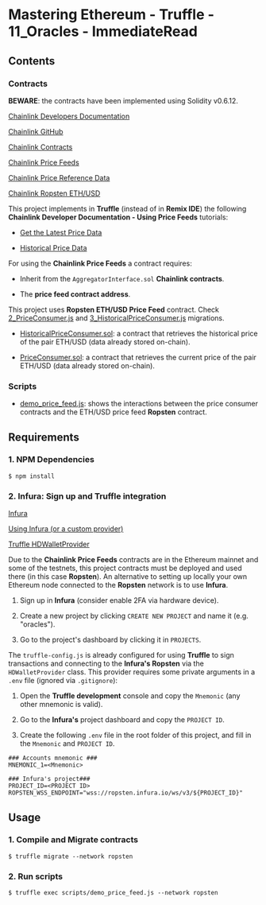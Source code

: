 # Mastering Ethereum - Truffle - 11_Oracles - ImmediateRead

## Contents

### Contracts

**BEWARE**: the contracts have been implemented using Solidity v0.6.12.

[Chainlink Developers Documentation](https://docs.chain.link/docs)

[Chainlink GitHub](https://github.com/smartcontractkit/chainlink)

[Chainlink Contracts](https://www.npmjs.com/package/@chainlink/contracts)

[Chainlink Price Feeds](https://docs.chain.link/docs/reference-contracts)

[Chainlink Price Reference Data](https://feeds.chain.link/)

[Chainlink Ropsten ETH/USD](https://ropsten.etherscan.io/address/0x8468b2bDCE073A157E560AA4D9CcF6dB1DB98507)

This project implements in **Truffle** (instead of in **Remix IDE**) the following **Chainlink Developer Documentation - Using Price Feeds** tutorials:

- [Get the Latest Price Data](https://docs.chain.link/docs/historical-price-data)

- [Historical Price Data](https://docs.chain.link/docs/historical-price-data)

For using the **Chainlink Price Feeds** a contract requires:

- Inherit from the `AggregatorInterface.sol` **Chainlink contracts**.

- The **price feed contract address**.

This project uses **Ropsten ETH/USD Price Feed** contract. Check [2_PriceConsumer.js](migrations/2_PriceConsumer.js) and [3_HistoricalPriceConsumer.js](migrations/3_HistoricalPriceConsumer.js) migrations.

- [HistoricalPriceConsumer.sol](build/contracts/HistoricalPriceConsumer.sol): a contract that retrieves the historical price of the pair ETH/USD (data already stored on-chain).

- [PriceConsumer.sol](build/contracts/PriceConsumer.sol): a contract that retrieves the current price of the pair ETH/USD (data already stored on-chain).

### Scripts

- [demo_price_feed.js](scripts/demo_price_feed.js): shows the interactions between the price consumer contracts and the ETH/USD price feed **Ropsten** contract.

## Requirements

### 1. NPM Dependencies

```shell
$ npm install
```

### 2. Infura: Sign up and Truffle integration

[Infura](https://infura.io/)

[Using Infura (or a custom provider)](https://www.trufflesuite.com/tutorials/using-infura-custom-provider)

[Truffle HDWalletProvider](https://github.com/trufflesuite/truffle/tree/develop/packages/hdwallet-provider)

Due to the **Chainlink Price Feeds** contracts are in the Ethereum mainnet and some of the testnets, this project contracts must be deployed and used there (in this case **Ropsten**). An alternative to setting up locally your own Ethereum node connected to the **Ropsten** network is to use **Infura**.

1. Sign up in **Infura** (consider enable 2FA via hardware device).

2. Create a new project by clicking `CREATE NEW PROJECT` and name it (e.g. "oracles").

3. Go to the project's dashboard by clicking it in `PROJECTS`.

The `truffle-config.js` is already configured for using **Truffle** to sign transactions and connecting to the **Infura's Ropsten** via the `HDWalletProvider` class. This provider requires some private arguments in a `.env` file (ignored via `.gitignore`):

1. Open the **Truffle development** console and copy the `Mnemonic` (any other mnemonic is valid).

2. Go to the **Infura's** project dashboard and copy the `PROJECT ID`.

3. Create the following `.env` file in the root folder of this project, and fill in the `Mnemonic` and `PROJECT ID`.

```shell
### Accounts mnemonic ###
MNEMONIC_1=<Mnemonic>

### Infura's project###
PROJECT_ID=<PROJECT ID>
ROPSTEN_WSS_ENDPOINT="wss://ropsten.infura.io/ws/v3/${PROJECT_ID}"
```

## Usage

### 1. Compile and Migrate contracts

```shell
$ truffle migrate --network ropsten
```

### 2. Run scripts

```shell
$ truffle exec scripts/demo_price_feed.js --network ropsten
```
